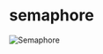 # semaphore

![Semaphore](https://github.com/bijaySussol/semaphore/assets/13144882/ba303078-ad12-45d2-a5b6-f4ed01e896e3)
